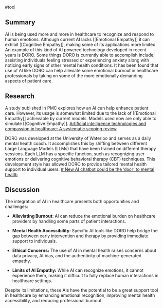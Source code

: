 #tool
## Summary

AI is being used more and more in healthcare to recognize and respond to human emotions. Although current AI lacks [[Emotional Empathy]] it can exhibit [[Cognitive Empathy]], making some of its applications more limited. An example of this kind of AI powered technology developed in recent years is DORO. Some things DORO is currently able to accomplish include; assisting individuals feeling stressed or experiencing anxiety along with noticing early signs of other mental health conditions. It has been found that use of AI like DORO can help alleviate some emotional burnout in healthcare professionals by taking on some of the more emotionally demanding aspects of patient care.
## Research 
A study published in PMC explores how an AI can help enhance patient care. However, its usage is somewhat limited due to the lack of [[Emotional Empathy]] achievable by current models. Models used now are only able to simulate [[Cognitive Empathy]].
[Artificial intelligence technologies and compassion in healthcare: A systematic scoping review](https://pmc.ncbi.nlm.nih.gov/articles/PMC9887144/#:~:text=The%20literature%20shows%20that%20AI,and%20%5C(b%5C)%20be%20used%20collectively)

DORO was developed at the University of Waterloo and serves as a daily mental health coach. It accomplishes this by shifting between different Large Language Models (LLMs) that have been trained on different therapy sessions. Each LLM has a specific function, such as recognizing user emotions or delivering cognitive behavioral therapy (CBT) techniques. This development style has allowed DORO to provide tailored mental health support to individual users.
[# New AI chatbot could be the ‘door’ to mental health](https://uwaterloo.ca/news/new-ai-chatbot-could-be-door-mental-health)
## Discussion 

The integration of AI in healthcare presents both opportunities and challenges:

- **Alleviating Burnout:** AI can reduce the emotional burden on healthcare providers by handling some parts of patient interactions.
    
- **Mental Health Accessibility:** Specific AI tools like DORO help bridge the gap between early intervention and therapy by providing immediate support to individuals.
    
- **Ethical Concerns:** The use of AI in mental health raises concerns about data privacy, AI bias, and the authenticity of machine-generated empathy.
    
- **Limits of AI Empathy:** While AI can recognize emotions, it cannot experience them, making it difficult to fully replace human interactions in healthcare settings.
    
Despite its limitations, these AIs have the potential to be a great support tool in healthcare by enhancing emotional recognition, improving mental health accessibility, and reducing professional burnout.